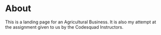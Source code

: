 # About

This is a landing page for an Agricultural Business. It 
is also my attempt at the assignment given to us by the 
Codesquad Instructors.